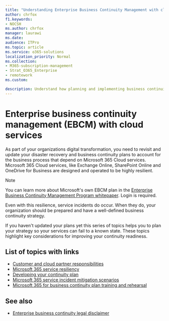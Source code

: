 ```yaml
---
title: "Understanding Enterprise Business Continuity Management with cloud services"
author: chrfox
f1.keywords:
- NOCSH
ms.author: chrfox
manager: laurawi
ms.date:
audience: ITPro
ms.topic: article
ms.service: o365-solutions
localization_priority: Normal
ms.collection: 
- M365-subscription-management
- Strat_O365_Enterprise
- remotework
ms.custom:

description: Understand how planning and implementing business continuity looks different when cloud services are part of your IT offering. 
---
```


# Enterprise business continuity management (EBCM) with cloud services

As part of your organizations digital transformation, you need to revisit and update your disaster recovery and business continuity plans to account for the business process that depend on Microsoft 365 Cloud services. Microsoft 365 Cloud services, like Exchange Online, SharePoint Online and OneDrive for Business are designed and operated to be highly resilient.

> [!NOTE]
> You can learn more about Microsoft's own EBCM plan in the [Enterprise Business Continuity Management Program whitepaper](https://go.microsoft.com/fwlink/?linkid=2121521). Login is required.

Even with this resilience, service incidents do occur. When they do, your organization should be prepared and have a well-defined business continuity strategy.

If you haven't updated your plans yet this series of topics helps you to plan your strategy so your services can fail to a known state. These topics highlight key considerations for improving your continuity readiness.

## List of topics with links

- [Customer and cloud partner responsibilities](assurance-customer-and-cloud-partner-ebcm-responsibilities.md)
- [Microsoft 365 service resiliency](assurance-m365-service-resiliency.md)
- [Developing your continuity plan](assurance-developing-your-ebcm-plan.md)
- [Microsoft 365 service incident mitigation scenarios](assurance-microsoft-365-mitigations.md)
- [Microsoft 365 for business continuity plan training and rehearsal](assurance-enterprise-business-continuity-management-plan-rehearsal-and-user-training.md)

## See also

- [Enterprise business continuity legal disclaimer](assurance-legal-disclaimer.md)
